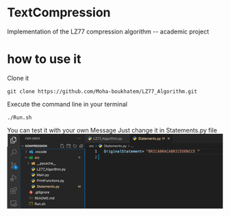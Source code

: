 # TextCompression
Implementation of the LZ77 compression algorithm -- academic project

# how to use it

Clone it 
```
git clone https://github.com/Moha-boukhatem/LZ77_Algorithm.git
```

Execute the command line in your terminal 

```
./Run.sh
```
You can test it with your own Message Just change it in Statements.py file 
  <img src="Screenshot.png" title="hover text">
